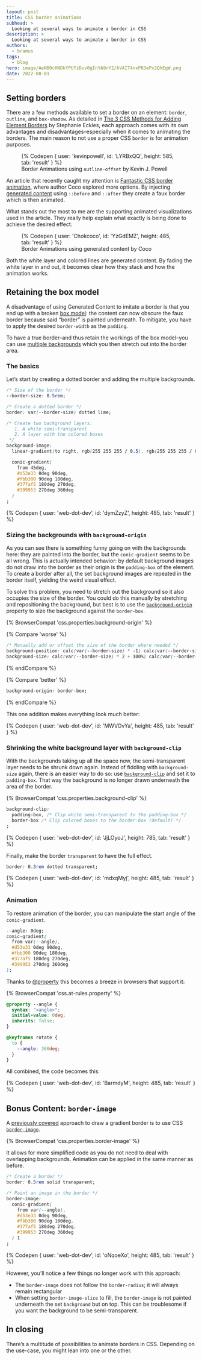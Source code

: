 ```yaml
---
layout: post
title: CSS border animations
subhead: >
  Looking at several ways to animate a border in CSS
description: >
  Looking at several ways to animate a border in CSS
authors:
  - bramus
tags:
  - blog
hero: image/AeNB0cHNDkYPUYzDuv8gInYA9rY2/kVAIT4nxP83ePx2QhEgW.png
date: 2022-08-01
---
```


## Setting borders

There are a few methods available to set a border on an element: `border`, `outline`, and `box-shadow`. As detailed in [The 3 CSS Methods for Adding Element Borders](https://moderncss.dev/the-3-css-methods-for-adding-element-borders/) by Stephanie Eckles, each approach comes with its own advantages and disadvantages–especially when it comes to animating the borders. The main reason to not use a proper CSS `border` is for animation purposes.

<figure>
  {% Codepen {
    user: 'kevinpowell',
    id: 'LYRBxQQ',
    height: 585,
    tab: 'result'
  } %}
  <figcaption>Border Animations using <code>outline-offset</code> by Kevin J. Powell</figcaption>
</figure>

An article that recently caught my attention is [Fantastic CSS border animation](​​https://dev.to/chokcoco/fantastic-css-border-animation-5166), where author Coco explored more options. By injecting [generated content](https://developer.mozilla.org/docs/Web/CSS/CSS_Generated_Content) using `::before` and `::after` they create a faux border which is then animated.

What stands out the most to me are the supporting animated visualizations used in the article. They really help explain what exactly is being done to achieve the desired effect.

<figure>
{% Codepen {
  user: 'Chokcoco',
  id: 'YzGdEMZ',
  height: 485,
  tab: 'result'
} %}
  <figcaption>Border Animations using generated content by Coco</figcaption>
</figure>

Both the white layer and colored lines are generated content. By fading the white layer in and out, it becomes clear how they stack and how the animation works.

## Retaining the box model

A disadvantage of using Generated Content to imitate a border is that you end up with a broken [box model](https://developer.mozilla.org/docs/Learn/CSS/Building_blocks/The_box_model): the content can now obscure the faux border because said “border” is painted underneath. To mitigate, you have to apply the desired `border-width` as the `padding`.

To have a true border–and thus retain the workings of the box model–you can use [multiple backgrounds](https://developer.mozilla.org/docs/Web/CSS/CSS_Backgrounds_and_Borders/Using_multiple_backgrounds) which you then stretch out into the border area.

### The basics

Let’s start by creating a dotted border and adding the multiple backgrounds.

```css
/* Size of the border */
--border-size: 0.5rem;

/* Create a dotted border */
border: var(--border-size) dotted lime;

/* Create two background layers:
   1. A white semi-transparent
   2. A layer with the colored boxes
 */
background-image:
  linear-gradient(to right, rgb(255 255 255 / 0.5), rgb(255 255 255 / 0.5)),

  conic-gradient(
    from 45deg,
    #d53e33 0deg 90deg,
    #fbb300 90deg 180deg,
    #377af5 180deg 270deg,
    #399953 270deg 360deg
  )
;
```

{% Codepen {
  user: 'web-dot-dev',
  id: 'dymZzyZ',
  height: 485,
  tab: 'result'
} %}

### Sizing the backgrounds with `background-origin`

As you can see there is something funny going on with the backgrounds here: they are painted into the border, but the `conic-gradient` seems to be all wrong. This is actually intended behavior: by default background images do not draw into the border as their origin is the `padding-box` of the element. To create a border after all, the set background images are repeated in the border itself, yielding the weird visual effect.

To solve this problem, you need to stretch out the background so it also occupies the size of the border. You could do this manually by stretching and repositioning the background, but best is to use the [`background-origin`](https://developer.mozilla.org/docs/Web/CSS/background-origin) property to size the background against the `border-box`.

{% BrowserCompat 'css.properties.background-origin' %}

{% Compare 'worse' %}
```css
/* Manually add or offset the size of the border where needed */
background-position: calc(var(--border-size) * -1) calc(var(--border-size) * -1);
background-size: calc(var(--border-size) * 2 + 100%) calc(var(--border-size) * 2 + 100%);
```
{% endCompare %}

{% Compare 'better' %}
```css
background-origin: border-box;
```
{% endCompare %}

This one addition makes everything look much better:

{% Codepen {
  user: 'web-dot-dev',
  id: 'MWVOvYa',
  height: 485,
  tab: 'result'
} %}

### Shrinking the white background layer with `background-clip`

With the backgrounds taking up all the space now, the semi-transparent layer needs to be shrunk down again. Instead of fiddling with `background-size` again, there is an easier way to do so: use [`background-clip`](https://developer.mozilla.org/docs/Web/CSS/background-clip) and set it to `padding-box`. That way the background is no longer drawn underneath the area of the border.

{% BrowserCompat 'css.properties.background-clip' %}

```css
background-clip:
  padding-box, /* Clip white semi-transparent to the padding-box */
  border-box /* Clip colored boxes to the border-box (default) */
;
```

{% Codepen {
  user: 'web-dot-dev',
  id: 'JjLOyoJ',
  height: 785,
  tab: 'result'
} %}

Finally, make the border `transparent` to have the full effect.

```css
border: 0.3rem dotted transparent;
```

{% Codepen {
  user: 'web-dot-dev',
  id: 'mdxqMyj',
  height: 485,
  tab: 'result'
} %}

### Animation

To restore animation of the border, you can manipulate the start angle of the `conic-gradient`.

```css
--angle: 0deg;
conic-gradient(
  from var(--angle),
  #d53e33 0deg 90deg,
  #fbb300 90deg 180deg,
  #377af5 180deg 270deg,
  #399953 270deg 360deg
);
```

Thanks to [@property](/at-property) this becomes a breeze in browsers that support it:

{% BrowserCompat 'css.at-rules.property' %}

```css
@property --angle {
  syntax: "<angle>";
  initial-value: 0deg;
  inherits: false;
}

@keyframes rotate {
  to {
    --angle: 360deg;
  }
}
```

All combined, the code becomes this:

{% Codepen {
  user: 'web-dot-dev',
  id: 'BarmdyM',
  height: 485,
  tab: 'result'
} %}

## Bonus Content: `border-image`

A [previously covered](/conic-gradient-border/) approach to draw a gradient border is to use CSS [`border-image`](https://developer.mozilla.org/docs/Web/CSS/border-image).

{% BrowserCompat 'css.properties.border-image' %}

It allows for more simplified code as you do not need to deal with overlapping backgrounds. Animation can be applied in the same manner as before.

```css
/* Create a border */
border: 0.5rem solid transparent;

/* Paint an image in the border */
border-image:
  conic-gradient(
    from var(--angle),
    #d53e33 0deg 90deg,
    #fbb300 90deg 180deg,
    #377af5 180deg 270deg,
    #399953 270deg 360deg
  ) 1
;
```

{% Codepen {
  user: 'web-dot-dev',
  id: 'oNqoeXo',
  height: 485,
  tab: 'result'
} %}

However, you’ll notice a few things no longer work with this approach:

- The `border-image` does not follow the `border-radius`; it will always remain rectangular
- When setting `border-image-slice` to fill, the `border-image` is not painted underneath the set `background` but on top. This can be troublesome if you want the background to be semi-transparent.

## In closing

There’s a multitude of possibilities to animate borders in CSS. Depending on the use-case, you might lean into one or the other.

